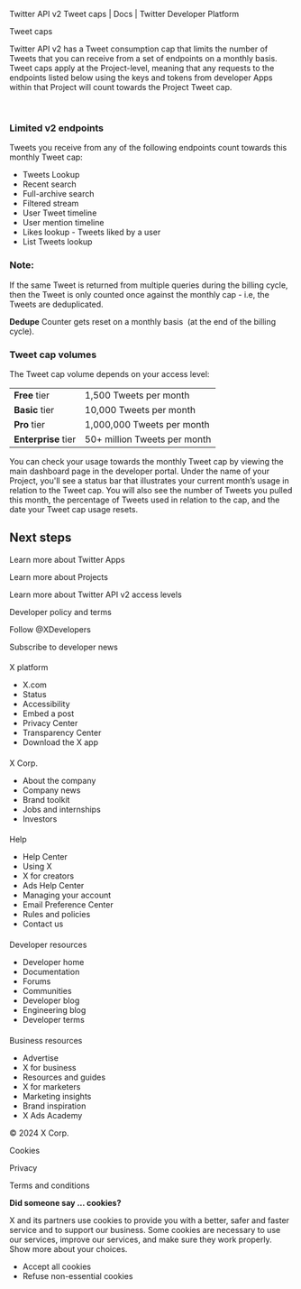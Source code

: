



Twitter API v2 Tweet caps | Docs | Twitter Developer Platform 





































































































Tweet caps



Twitter API v2 has a Tweet consumption cap that limits the number of Tweets that you can receive from a set of endpoints on a monthly basis. Tweet caps apply at the Project-level, meaning that any requests to the endpoints listed below using the keys and tokens from developer Apps within that Project will count towards the Project Tweet cap.   

 


### Limited v2 endpoints


Tweets you receive from any of the following endpoints count towards this monthly Tweet cap:


* Tweets Lookup
* Recent search
* Full-archive search
* Filtered stream
* User Tweet timeline
* User mention timeline
* Likes lookup - Tweets liked by a user
* List Tweets lookup


### Note:


If the same Tweet is returned from multiple queries during the billing cycle, then the Tweet is only counted once against the monthly cap - i.e, the Tweets are deduplicated.


**Dedupe** Counter gets reset on a monthly basis  (at the end of the billing cycle).


### Tweet cap volumes


The Tweet cap volume depends on your access level:




|  |  |
| --- | --- |
| **Free** tier | 1,500 Tweets per month |
| **Basic** tier | 10,000 Tweets per month |
| **Pro** tier | 1,000,000 Tweets per month |
| **Enterprise** tier | 50+ million Tweets per month |


  

You can check your usage towards the monthly Tweet cap by viewing the main dashboard page in the developer portal. Under the name of your Project, you'll see a status bar that illustrates your current month’s usage in relation to the Tweet cap. You will also see the number of Tweets you pulled this month, the percentage of Tweets used in relation to the cap, and the date your Tweet cap usage resets.






Next steps
----------






Learn more about Twitter Apps


Learn more about Projects


Learn more about Twitter API v2 access levels



















Developer policy and terms


Follow @XDevelopers


Subscribe to developer news












#### 
 X platform


* X.com
* Status
* Accessibility
* Embed a post
* Privacy Center
* Transparency Center
* Download the X app




#### 
 X Corp.


* About the company
* Company news
* Brand toolkit
* Jobs and internships
* Investors




#### 
 Help


* Help Center
* Using X
* X for creators
* Ads Help Center
* Managing your account
* Email Preference Center
* Rules and policies
* Contact us




#### 
 Developer resources


* Developer home
* Documentation
* Forums
* Communities
* Developer blog
* Engineering blog
* Developer terms




#### 
 Business resources


* Advertise
* X for business
* Resources and guides
* X for marketers
* Marketing insights
* Brand inspiration
* X Ads Academy









 © 2024 X Corp.
 


Cookies


Privacy


Terms and conditions






















**Did someone say … cookies?**  
  


 X and its partners use cookies to provide you with a better, safer and
 faster service and to support our business. Some cookies are necessary to use
 our services, improve our services, and make sure they work properly.
 Show more about your choices.


 




* Accept all cookies
* Refuse non-essential cookies















